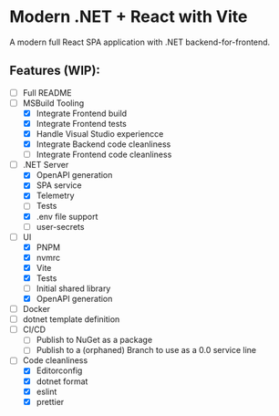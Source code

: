 # Modern .NET + React with Vite

A modern full React SPA application with .NET backend-for-frontend.

## Features (WIP):
- [ ] Full README
- [ ] MSBuild Tooling
    - [X] Integrate Frontend build
    - [X] Integrate Frontend tests
    - [X] Handle Visual Studio experiencce
    - [X] Integrate Backend code cleanliness
    - [ ] Integrate Frontend code cleanliness
- [ ] .NET Server
    - [X] OpenAPI generation
    - [X] SPA service
    - [X] Telemetry
    - [ ] Tests
    - [X] .env file support
    - [ ] user-secrets
- [ ] UI
    - [X] PNPM
    - [X] nvmrc
    - [X] Vite
    - [X] Tests
    - [ ] Initial shared library
    - [X] OpenAPI generation
- [ ] Docker
- [ ] dotnet template definition
- [ ] CI/CD
    - [ ] Publish to NuGet as a package
    - [ ] Publish to a (orphaned) Branch to use as a 0.0 service line
- [ ] Code cleanliness
    - [X] Editorconfig
    - [X] dotnet format
    - [X] eslint
    - [X] prettier
